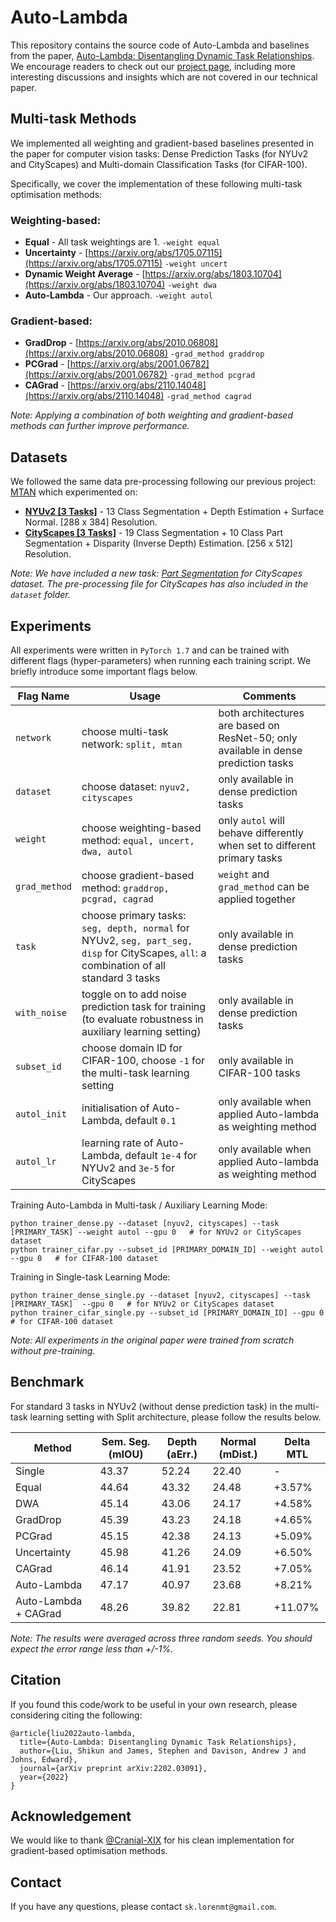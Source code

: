 # Auto-Lambda
This repository contains the source code of Auto-Lambda and baselines from the paper, [Auto-Lambda: Disentangling Dynamic Task Relationships](https://arxiv.org/abs/2202.03091). We encourage readers to check out our [project page](https://shikun.io/projects/auto-lambda), including more interesting discussions and insights which are not covered in our technical paper.

## Multi-task Methods
We implemented all weighting and gradient-based baselines presented in the paper for computer vision tasks: Dense Prediction Tasks (for NYUv2 and CityScapes) and Multi-domain Classification Tasks (for CIFAR-100). 

Specifically, we cover the implementation of these following multi-task optimisation methods:

### Weighting-based:
- **Equal** - All task weightings are 1. `-weight equal`
- **Uncertainty** - [https://arxiv.org/abs/1705.07115](https://arxiv.org/abs/1705.07115) `-weight uncert`
- **Dynamic Weight Average** - [https://arxiv.org/abs/1803.10704](https://arxiv.org/abs/1803.10704) `-weight dwa`
- **Auto-Lambda** - Our approach. `-weight autol`

### Gradient-based:
- **GradDrop** -  [https://arxiv.org/abs/2010.06808](https://arxiv.org/abs/2010.06808) `-grad_method graddrop`
- **PCGrad** - [https://arxiv.org/abs/2001.06782](https://arxiv.org/abs/2001.06782) `-grad_method pcgrad`
- **CAGrad** - [https://arxiv.org/abs/2110.14048](https://arxiv.org/abs/2110.14048) `-grad_method cagrad`

*Note: Applying a combination of both weighting and gradient-based methods can further improve performance.*

## Datasets
We followed the same data pre-processing following our previous project: [MTAN](https://github.com/lorenmt/mtan) which experimented on:

- [**NYUv2 [3 Tasks]**](https://www.dropbox.com/sh/86nssgwm6hm3vkb/AACrnUQ4GxpdrBbLjb6n-mWNa?dl=0)  - 13 Class Segmentation + Depth Estimation + Surface Normal. [288 x 384] Resolution.
- [**CityScapes [3 Tasks]**](https://www.dropbox.com/sh/qk3cr18d55d08gj/AAA5OCTPNFDEDk5fZsmCfmrAa?dl=0) - 19 Class Segmentation + 10 Class Part Segmentation + Disparity (Inverse Depth) Estimation. [256 x 512] Resolution.

*Note: We have included a new task: [Part Segmentation](https://github.com/pmeletis/panoptic_parts) for CityScapes dataset. The pre-processing file for CityScapes has also included in the `dataset` folder.*


## Experiments
All experiments were written in `PyTorch 1.7` and can be trained with different flags (hyper-parameters) when running each training script. We briefly introduce some important flags below. 

| Flag Name     | Usage                                                                                                                                    | Comments                                                                            |
|---------------|------------------------------------------------------------------------------------------------------------------------------------------|-------------------------------------------------------------------------------------|
| `network`     | choose multi-task network: `split, mtan`                                                                                                 | both architectures are based on ResNet-50; only available in dense prediction tasks |
| `dataset`     | choose dataset: `nyuv2, cityscapes`                                                                                                      | only available in dense prediction tasks                                            |
| `weight`      | choose weighting-based method: `equal, uncert, dwa, autol`                                                                               | only `autol` will behave differently when set to different primary tasks            |
| `grad_method` | choose gradient-based method: `graddrop, pcgrad, cagrad`                                                                                 | `weight` and `grad_method` can be applied together                                  |
| `task`        | choose primary tasks: `seg, depth, normal` for NYUv2, `seg, part_seg, disp` for CityScapes, `all`: a combination of all standard 3 tasks | only available in dense prediction tasks                                            |
| `with_noise`  | toggle on to add noise prediction task for training (to evaluate robustness in auxiliary learning setting)                               | only available in dense prediction tasks                                            |
| `subset_id`   | choose domain ID for CIFAR-100, choose `-1` for the multi-task learning setting                                                          | only available in CIFAR-100 tasks                                                   |
| `autol_init`  | initialisation of Auto-Lambda, default `0.1`                                                                                             | only available when applied Auto-lambda as weighting method                         |
| `autol_lr`    | learning rate of Auto-Lambda, default `1e-4`  for NYUv2 and `3e-5` for CityScapes                                                        | only available when applied Auto-lambda as weighting method                         |

Training Auto-Lambda in Multi-task / Auxiliary Learning Mode:
```
python trainer_dense.py --dataset [nyuv2, cityscapes] --task [PRIMARY_TASK] --weight autol --gpu 0   # for NYUv2 or CityScapes dataset
python trainer_cifar.py --subset_id [PRIMARY_DOMAIN_ID] --weight autol --gpu 0   # for CIFAR-100 dataset
```

Training in Single-task Learning Mode:
```
python trainer_dense_single.py --dataset [nyuv2, cityscapes] --task [PRIMARY_TASK]  --gpu 0   # for NYUv2 or CityScapes dataset
python trainer_cifar_single.py --subset_id [PRIMARY_DOMAIN_ID] --gpu 0   # for CIFAR-100 dataset
```

*Note: All experiments in the original paper were trained from scratch without pre-training.*

## Benchmark
For standard 3 tasks in NYUv2 (without dense prediction task) in the multi-task learning setting with Split architecture, please follow the results below.

| Method               | Sem. Seg. (mIOU) | Depth (aErr.) | Normal (mDist.) | Delta MTL |
|----------------------|------------------|---------------|-----------------|-----------|
|Single | 43.37	| 52.24	        |22.40| - |
| Equal	               | 44.64	           | 43.32	        | 24.48	          | +3.57%    |
| DWA	                 | 45.14            | 	43.06        | 	24.17          | 	+4.58%   |
| GradDrop             | 45.39            | 43.23         | 24.18           | +4.65%    |
| PCGrad               | 45.15            | 42.38         | 24.13           | +5.09%    |
| Uncertainty          | 	45.98           | 	41.26        | 	24.09          | 	+6.50%   |
| CAGrad               | 46.14            | 41.91         | 23.52           | +7.05%    |
| Auto-Lambda          | 	47.17           | 	40.97	       | 23.68           | 	+8.21%   |
| Auto-Lambda + CAGrad | 	48.26           | 	39.82	       | 22.81           | 	+11.07%  |

*Note: The results were averaged across three random seeds. You should expect the error range less than +/-1%.*

## Citation
If you found this code/work to be useful in your own research, please considering citing the following:

```
@article{liu2022auto-lambda,
  title={Auto-Lambda: Disentangling Dynamic Task Relationships},
  author={Liu, Shikun and James, Stephen and Davison, Andrew J and Johns, Edward},
  journal={arXiv preprint arXiv:2202.03091},
  year={2022}
}
```

## Acknowledgement
We would like to thank [@Cranial-XIX](https://github.com/Cranial-XIX) for his clean implementation for gradient-based optimisation methods.

## Contact
If you have any questions, please contact `sk.lorenmt@gmail.com`.
